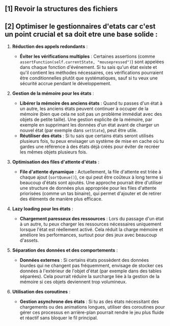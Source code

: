## [1] Revoir la structures des fichiers
## [2] Optimiser le gestionnaires d'etats car c'est un point crucial et sa doit etre une base solide :

1. **Réduction des appels redondants** :
   - **Éviter les vérifications multiples** : Certaines assertions (comme `assertFunction(self.currentState, "mousepressed")`) sont appelées dans chaque fonction d'événement. Si tu sais qu'un état existe et qu'il contient les méthodes nécessaires, ces vérifications pourraient être conditionnelles plutôt que systématiques, sauf si tu veux une sécurité accrue pendant le développement.

2. **Gestion de la mémoire pour les états** :
   - **Libérer la mémoire des anciens états** : Quand tu passes d'un état à un autre, les anciens états peuvent continuer à occuper de la mémoire (bien que cela ne soit pas un problème immédiat avec des objets de petite taille). Une gestion explicite de la mémoire, par exemple en supprimant les données d'un état avant de charger un nouvel état (par exemple dans `setState`), peut être utile.
   - **Réutiliser des états** : Si tu sais que certains états seront utilisés plusieurs fois, tu peux envisager un système de mise en cache où tu gardes une référence à des états déjà créés pour éviter de recréer les mêmes objets plusieurs fois.

3. **Optimisation des files d'attente d'états** :
   - **File d'attente dynamique** : Actuellement, la file d'attente est triée à chaque ajout (`sortQueue()`), ce qui peut être coûteux à long terme si beaucoup d'états sont ajoutés. Une approche pourrait être d'utiliser une structure de données plus appropriée pour les files d'attente priorisées (comme un tas binaire), qui permet d'ajouter et de retirer des éléments de manière plus efficace.
   
4. **Lazy loading pour les états** :
   - **Chargement paresseux des ressources** : Lors du passage d'un état à un autre, tu peux charger les ressources nécessaires uniquement lorsque l'état est réellement activé. Cela réduit la charge mémoire et améliore les performances, surtout pour des jeux avec beaucoup d'assets.
   
5. **Séparation des données et des comportements** :
   - **Données externes** : Si certains états possèdent des données lourdes qui ne changent pas fréquemment, envisage de stocker ces données à l'extérieur de l'objet d'état (par exemple dans des tables séparées). Cela pourrait réduire la surcharge liée à la gestion de la mémoire si ces objets deviennent trop volumineux.

6. **Utilisation des coroutines** :
   - **Gestion asynchrone des états** : Si tu as des états nécessitant des chargements ou des animations longues, utiliser des coroutines pour gérer ces processus en arrière-plan pourrait rendre le jeu plus fluide et réactif sans bloquer le fil principal.

